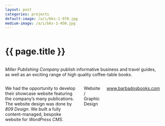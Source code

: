 ```yaml
---
layout: post
categories: projects
default-image: /a/i/bks-1-970.jpg
medium-image: /a/i/bks-1-450.jpg
---
```

<div class="row">

  <div class="small-12 columns">
    <h1 class="project-title text-center">{{ page.title }}</h1>
  </div>

  <div class="small-12 medium-6 columns">
  <p class="lead"><i>Miller Publishing Company</i> publish informative business and travel guides, as well as an exciting range of high quality coffee-table books.</p>
  </div>

  <div class="small-12 medium-6 columns">
    <p>We had the opportunity to develop their showcase website featuring the company’s many publications. The website design was done by <i>809 Design</i>. We built a fully content-managed, bespoke website for <i>WordPress CMS</i>.</p>
    <p class="head-font">Website / Graphic Design</p>
    <p class="head-font"><a href="http://www.barbadosbooks.com" target="_blank">www.barbadosbooks.com</a></p>
  </div>

  <div class="small-12 columns">
    <p><img data-interchange="[{{ site.url }}/a/i/bks-2-450.jpg, (default)], [{{ site.url }}/a/i/bks-2-970.jpg, (medium)]"></p>
    <p><img data-interchange="[{{ site.url }}/a/i/bks-3-450.jpg, (default)], [{{ site.url }}/a/i/bks-3-970.jpg, (medium)]"></p>
    <p><img data-interchange="[{{ site.url }}/a/i/bks-4-450.jpg, (default)], [{{ site.url }}/a/i/bks-4-970.jpg, (medium)]"></p>
  </div>

</div>